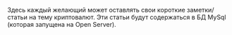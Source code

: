 Здесь каждый желающий может оставлять свои короткие заметки/статьи на тему криптовалют.
Эти статьи будут содержаться в БД MySql (которая запущена на  Open Server).
